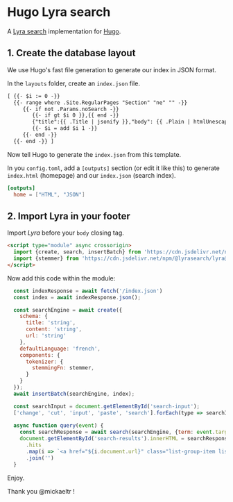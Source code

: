 # Hugo Lyra search

A [Lyra search](https://docs.lyrasearch.io/) implementation for [Hugo](https://gohugo.io/).

## 1. Create the database layout

We use Hugo's fast file generation to generate our index in JSON format.

In the `layouts` folder, create an `index.json` file.

```html
[ {{- $i := 0 -}}
  {{- range where .Site.RegularPages "Section" "ne" "" -}}
     {{- if not .Params.noSearch -}}
        {{- if gt $i 0 }},{{ end -}}
        {"title":{{ .Title | jsonify }},"body": {{ .Plain | htmlUnescape | chomp | jsonify }},"url":"{{ .RelPermalink }}","meta":{"date": "{{ .Date.Format "2006-01-02" }}","synonyms": {{ .Params.Synonyms | jsonify }},"specialites": {{ .Params.specialites | jsonify }},"annees": "{{ .Params.annees }}","sources": {{ .Params.sources | jsonify }},"tags": [{{- $t := 0 }}{{- range .Param "tags" -}}{{ if gt $t 0 }},{{ end }}{{ . | jsonify }}{{ $t = add $t 1 }}{{ end -}}]}}
        {{- $i = add $i 1 -}}
     {{- end -}}
  {{- end -}} ]
```

Now tell Hugo to generate the `index.json` from this template.

In you `config.toml`, add a `[outputs]` section (or edit it like this) to generate `index.html` (homepage) and our `index.json` (search index).

```toml
[outputs]
  home = ["HTML", "JSON"]
```

## 2. Import Lyra in your footer

Import *Lyra* before your `body` closing tag.

```html
<script type="module" async crossorigin>
  import {create, search, insertBatch} from 'https://cdn.jsdelivr.net/npm/@lyrasearch/lyra@0.4.12/dist/index.js';
  import {stemmer} from 'https://cdn.jsdelivr.net/npm/@lyrasearch/lyra@0.4.12/dist/stemmer/fr.min.js';
</script>
```

Now add this code within the module:

```js
  const indexResponse = await fetch('/index.json')
  const index = await indexResponse.json();

  const searchEngine = await create({
    schema: {
      title: 'string',
      content: 'string',
      url: 'string'
    },
    defaultLanguage: 'french',
    components: {
      tokenizer: {
        stemmingFn: stemmer,
      }
    }
  });
  await insertBatch(searchEngine, index);

  const searchInput = document.getElementById('search-input');
  ['change', 'cut', 'input', 'paste', 'search'].forEach(type => searchInput.addEventListener(type, query));
  
  async function query(event) {
    const searchResponse = await search(searchEngine, {term: event.target.value, properties: '*'});
    document.getElementById('search-results').innerHTML = searchResponse
      .hits
      .map(i => `<a href="${i.document.url}" class="list-group-item list-group-item-action">${i.document.title}</a>`)
      .join('')
  }
```

Enjoy.

Thank you @mickaeltr !
